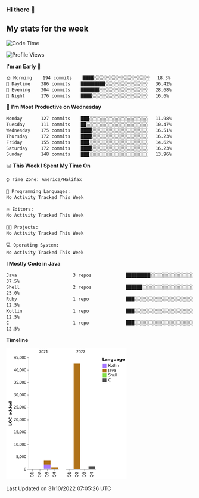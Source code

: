 ### Hi there 👋

## My stats for the week
<!--START_SECTION:waka-->
![Code Time](http://img.shields.io/badge/Code%20Time-414%20hrs%2018%20mins-blue)

![Profile Views](http://img.shields.io/badge/Profile%20Views-0-blue)

**I'm an Early 🐤** 

```text
🌞 Morning    194 commits    ████░░░░░░░░░░░░░░░░░░░░░   18.3% 
🌆 Daytime    386 commits    █████████░░░░░░░░░░░░░░░░   36.42% 
🌃 Evening    304 commits    ███████░░░░░░░░░░░░░░░░░░   28.68% 
🌙 Night      176 commits    ████░░░░░░░░░░░░░░░░░░░░░   16.6%

```
📅 **I'm Most Productive on Wednesday** 

```text
Monday       127 commits    ███░░░░░░░░░░░░░░░░░░░░░░   11.98% 
Tuesday      111 commits    ██░░░░░░░░░░░░░░░░░░░░░░░   10.47% 
Wednesday    175 commits    ████░░░░░░░░░░░░░░░░░░░░░   16.51% 
Thursday     172 commits    ████░░░░░░░░░░░░░░░░░░░░░   16.23% 
Friday       155 commits    ███░░░░░░░░░░░░░░░░░░░░░░   14.62% 
Saturday     172 commits    ████░░░░░░░░░░░░░░░░░░░░░   16.23% 
Sunday       148 commits    ███░░░░░░░░░░░░░░░░░░░░░░   13.96%

```


📊 **This Week I Spent My Time On** 

```text
⌚︎ Time Zone: America/Halifax

💬 Programming Languages: 
No Activity Tracked This Week

🔥 Editors: 
No Activity Tracked This Week

🐱‍💻 Projects: 
No Activity Tracked This Week

💻 Operating System: 
No Activity Tracked This Week

```

**I Mostly Code in Java** 

```text
Java                     3 repos             █████████░░░░░░░░░░░░░░░░   37.5% 
Shell                    2 repos             ██████░░░░░░░░░░░░░░░░░░░   25.0% 
Ruby                     1 repo              ███░░░░░░░░░░░░░░░░░░░░░░   12.5% 
Kotlin                   1 repo              ███░░░░░░░░░░░░░░░░░░░░░░   12.5% 
C                        1 repo              ███░░░░░░░░░░░░░░░░░░░░░░   12.5%

```


**Timeline**

![Chart not found](https://raw.githubusercontent.com/lyndseyy/lyndseyy/main/charts/bar_graph.png) 


 Last Updated on 31/10/2022 07:05:26 UTC
<!--END_SECTION:waka-->